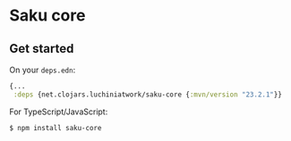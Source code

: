 # Saku core

## Get started

On your `deps.edn`:

``` clojure
{...
 :deps {net.clojars.luchiniatwork/saku-core {:mvn/version "23.2.1"}}
```

For TypeScript/JavaScript:

``` shell
$ npm install saku-core
```

